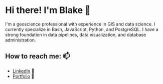 # Hi there! I'm Blake 👋

I'm a geoscience professional with experience in GIS and data science. I currently specialize in Bash, JavaScript, Python, and PostgreSQL. I have a strong foundation in data pipelines, data visualization, and database administration.


## How to reach me: 📫 
- <a href="https://www.linkedin.com/in/blake-stefansen/" target="_blank"> LinkedIn</a> 💼   
- <a href="https://blakesportfolio.netlify.app/" target="_blank"> Portfolio</a> 📖   
<!-- - 📧  bstefansen11@gmail.com -->

<!--
**bstefansen/bstefansen** is a ✨ _special_ ✨ repository because its `README.md` (this file) appears on your GitHub profile.

Here are some ideas to get you started:

- 🔭 I’m currently working on ...
- 🌱 I’m currently learning ...
- 👯 I’m looking to collaborate on ...
- 🤔 I’m looking for help with ...
- 💬 Ask me about ...
- 📫 How to reach me: ...
- 😄 Pronouns: ...
- ⚡ Fun fact: ...
-->
